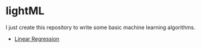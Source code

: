# lightML
I just create this repository to write some basic machine learning algorithms.


- [Linear Regression](https://github.com/jfzhang95/lightML/blob/master/SupervisedLearning/LinearRegression.py)
